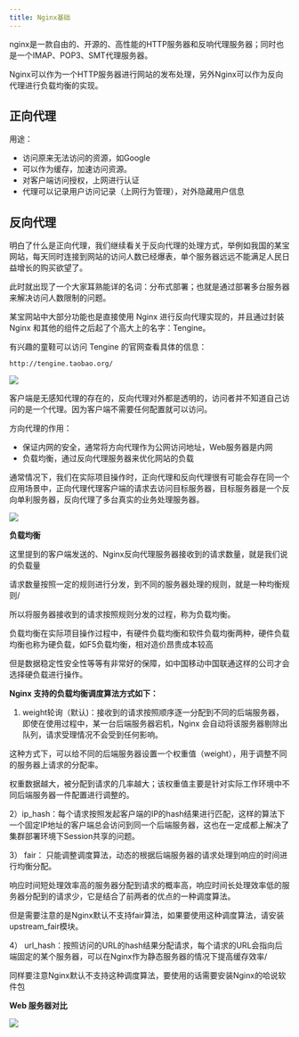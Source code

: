 ```yaml
---
title: Nginx基础
---
```


nginx是一款自由的、开源的、高性能的HTTP服务器和反响代理服务器；同时也是一个IMAP、POP3、SMT代理服务器。

Nginx可以作为一个HTTP服务器进行网站的发布处理，另外Nginx可以作为反向代理进行负载均衡的实现。

## 正向代理

用途：
- 访问原来无法访问的资源，如Google
- 可以作为缓存，加速访问资源。
- 对客户端访问授权，上网进行认证
- 代理可以记录用户访问记录（上网行为管理），对外隐藏用户信息

## 反向代理

明白了什么是正向代理，我们继续看关于反向代理的处理方式，举例如我国的某宝网站，每天同时连接到网站的访问人数已经爆表，单个服务器远远不能满足人民日益增长的购买欲望了。

此时就出现了一个大家耳熟能详的名词：分布式部署；也就是通过部署多台服务器来解决访问人数限制的问题。

某宝网站中大部分功能也是直接使用 Nginx 进行反向代理实现的，并且通过封装 Nginx 和其他的组件之后起了个高大上的名字：Tengine。

有兴趣的童鞋可以访问 Tengine 的官网查看具体的信息：

```
http://tengine.taobao.org/
```

![](https://gcc68.oss-cn-hangzhou.aliyuncs.com/2019-11-05-6cd3eb9ca7febbcc10ee3d485dcecb68.jpg)

客户端是无感知代理的存在的，反向代理对外都是透明的，访问者并不知道自己访问的是一个代理。因为客户端不需要任何配置就可以访问。

方向代理的作用：

- 保证内网的安全，通常将方向代理作为公网访问地址，Web服务器是内网
- 负载均衡，通过反向代理服务器来优化网站的负载


通常情况下，我们在实际项目操作时，正向代理和反向代理很有可能会存在同一个应用场景中，正向代理代理客户端的请求去访问目标服务器，目标服务器是一个反向单利服务器，反向代理了多台真实的业务处理服务器。


![](https://gcc68.oss-cn-hangzhou.aliyuncs.com/2019-11-05-a8552f1c0e53a5a813083fc8a5a80c16.jpg)

**负载均衡**

这里提到的客户端发送的、Nginx反向代理服务器接收到的请求数量，就是我们说的负载量

请求数量按照一定的规则进行分发，到不同的服务器处理的规则，就是一种均衡规则/

所以将服务器接收到的请求按照规则分发的过程，称为负载均衡。

负载均衡在实际项目操作过程中，有硬件负载均衡和软件负载均衡两种，硬件负载均衡也称为硬负载，如F5负载均衡，相对造价昂贵成本较高

但是数据稳定性安全性等等有非常好的保障，如中国移动中国联通这样的公司才会选择硬负载进行操作。

**Nginx 支持的负载均衡调度算法方式如下：**

1) weight轮询（默认)：接收到的请求按照顺序逐一分配到不同的后端服务器，即使在使用过程中，某一台后端服务器宕机，Nginx 会自动将该服务器剔除出队列，请求受理情况不会受到任何影响。

这种方式下，可以给不同的后端服务器设置一个权重值（weight），用于调整不同的服务器上请求的分配率。

权重数据越大，被分配到请求的几率越大；该权重值主要是针对实际工作环境中不同后端服务器一件配置进行调整的。

2）ip_hash：每个请求按照发起客户端的IP的hash结果进行匹配，这样的算法下一个固定IP地址的客户端总会访问到同一个后端服务器，这也在一定成都上解决了集群部署环境下Session共享的问题。

3） fair： 只能调整调度算法，动态的根据后端服务器的请求处理到响应的时间进行均衡分配。

响应时间短处理效率高的服务器分配到请求的概率高，响应时间长处理效率低的服务器分配到的请求少，它是结合了前两者的优点的一种调度算法。

但是需要注意的是Nginx默认不支持fair算法，如果要使用这种调度算法，请安装upstream_fair模块。

4） url_hash：按照访问的URL的hash结果分配请求，每个请求的URL会指向后端固定的某个服务器，可以在Nginx作为静态服务器的情况下提高缓存效率/


同样要注意Nginx默认不支持这种调度算法，要使用的话需要安装Nginx的哈说软件包

**Web 服务器对比**


![](https://gcc68.oss-cn-hangzhou.aliyuncs.com/2019-11-05-3d38228ddfee5a9c877f8b14d5d3f602.jpg)
